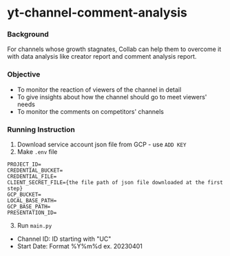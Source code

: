 # yt-channel-comment-analysis

### Background
For channels whose growth stagnates, Collab can help them to overcome it with data analysis like creator report and comment analysis report.

### Objective
- To monitor the reaction of viewers of the channel in detail
- To give insights about how the channel should go to meet viewers' needs
- To monitor the comments on competitors' channels

### Running Instruction
1. Download service account json file from GCP - use `ADD KEY`
2. Make `.env` file
```commandline
PROJECT_ID=
CREDENTIAL_BUCKET=
CREDENTIAL_FILE=
CLIENT_SECRET_FILE={the file path of json file downloaded at the first step}
GCP_BUCKET=
LOCAL_BASE_PATH=
GCP_BASE_PATH=
PRESENTATION_ID=
```
3. Run `main.py`
- Channel ID: ID starting with "UC"
- Start Date: Format %Y%m%d ex. 20230401
